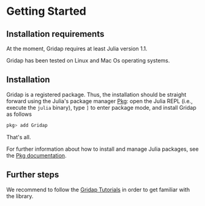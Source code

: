 # Getting Started

## Installation requirements

At the moment, Gridap requires at least Julia version 1.1.

Gridap has been tested on Linux and Mac Os operating systems.

## Installation

Gridap is a registered package. Thus, the installation should be straight forward using the Julia's package manager [Pkg](https://julialang.github.io/Pkg.jl/v1/): open the Julia REPL (i.e., execute the `julia` binary), type `]` to enter package mode, and install Gridap as follows

```julia
pkg> add Gridap
```

That's all.

For further information about how to install and manage Julia packages, see the
[Pkg documentation](https://julialang.github.io/Pkg.jl/v1/).

## Further steps

We recommend to follow the [Gridap Tutorials](https://github.com/gridap/Tutorials) in order to get familiar with the library.


